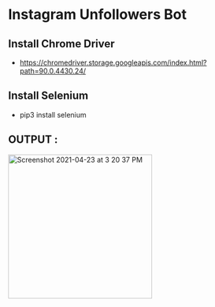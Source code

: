 # Instagram Unfollowers Bot

## Install Chrome Driver

- https://chromedriver.storage.googleapis.com/index.html?path=90.0.4430.24/

## Install Selenium

- pip3 install selenium

## OUTPUT :

<img width="292" alt="Screenshot 2021-04-23 at 3 20 37 PM" src="https://user-images.githubusercontent.com/55665104/115854117-8ff89b80-a447-11eb-9b2b-8dbb765976a4.png">
